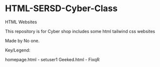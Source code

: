 # HTML-SERSD-Cyber-Class
HTML Websites


This repository is for Cyber shop
includes some html tailwind css websites

Made by No one.


Key/Legend:

homepage.html - setuser1
Geeked.html - FixqR
